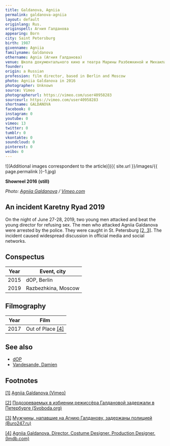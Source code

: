 ```yaml
---
title: Galdanova, Agniia
permalink: galdanova-agniia
layout: default
originlang: Rus.
originspell: Агния Галданова
appearing: Born
city: Saint Petersburg
birth: 1987
givenname: Agniia
familyname: Galdanova
othername: Agnia (Агния Галданова)
venue: Школа документального кино и театра Марины Разбежкиной и Михаила Угарова
founder: 
origin: a Russian
profession: film director, based in Berlin and Moscow
photo: Agniia Galdanova in 2016
photographer: Unknown
source: Vimeo
photographerurl: https://vimeo.com/user40958283
sourceurl: https://vimeo.com/user40958283
shortname: GALDANOVA
facebook: 0
instagram: 0
youtube: 0
vimeo: 13
twitter: 0
tumblr: 0
vkontakte: 0
soundcloud: 0
pinterest: 0
weibo: 0
---
```


![(Additional images correspondent to the article)]({{ site.url }}/images/{{ page.permalink }}-1.jpg)

**Showreel 2016 (still)**

*Photo: [Agniia Galdanova](https://vimeo.com/187537564) / [Vimeo.com](https://vimeo.com/187537564)*

## An incident Karetny Ryad 2019

On the night of June 27-28, 2019, two young men attacked and beat the young director for refusing sex. The men who attacked Agniia Galdanova were arrested by the police. They were caught in St. Petersburg <span id="a2">[\[2, 3\]](#f2)</span>. The incident caused widespread discussion in official media and social networks.

## Сonspectus

|Year|Event, city|
|-|-|
|2015|dOP, Berlin|
|2019|Razbezhkina, Moscow|

## Filmography

|Year|Film|
|-|-|
|2017|Out of Place <span id="a4">[\[4\]](#f4)</span>|

## See also

+ [dOP](dop)
+ [Vandesande, Damien](vandesande-damien)

## Footnotes

[[1]](#a1) <span id="f1"></span> [Agniia Galdanova (Vimeo)](https://vimeo.com/187537564)

[[2]](#a2) <span id="f2"></span> [Подозреваемых в избиении режиссёра Галдановой задержали в Петербурге (Svoboda.org)](https://www.svoboda.org/a/30035204.html)

[[3]](#a2) <span id="f2"></span> [Мужчины, напавшие на Агнию Галданову, задержаны полицией (Buro247.ru)](https://www.buro247.ru/news/lifestyle/3-jul-2019-agniya-galdanova-moscow.html)

[[4]](#a4) <span id="f4"></span> [Agniia Galdanova. Director. Costume Designer. Production Designer.  (Imdb.com)](https://www.imdb.com/name/nm8979390/)
